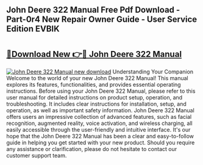 ## John Deere 322 Manual Free Pdf Download - Part-0r4 New Repair Owner Guide - User Service Edition EVBIK

# <h2><a href="http://bc91229.oget.top/?id=John+Deere+322+Manual">🔗Download New 👉🔴 John Deere 322 Manual</a></h2>

[![John Deere 322 Manual new download](https://i.imgur.com/5g1atiW.png)](http://bc91229.oget.top/?id=John+Deere+322+Manual)
Understanding Your Companion Welcome to the world of your new John Deere 322 Manual! This manual explores its features, functionalities, and provides essential operating instructions. Before using your John Deere 322 Manual, please refer to this user manual for detailed instructions on product setup, operation, and troubleshooting. It includes clear instructions for installation, setup, and operation, as well as important safety information. John Deere 322 Manual offers users an impressive collection of advanced features, such as facial recognition, augmented reality, voice activation, and wireless charging, all easily accessible through the user-friendly and intuitive interface. It's our hope that the John Deere 322 Manual has been a clear and easy-to-follow guide in helping you get started with your new product. Should you require any assistance or clarification, please do not hesitate to contact our customer support team.
